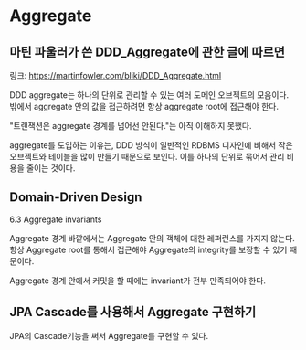 # Aggregate

## 마틴 파울러가 쓴 DDD_Aggregate에 관한 글에 따르면

링크: <https://martinfowler.com/bliki/DDD_Aggregate.html>

DDD aggregate는 하나의 단위로 관리할 수 있는 여러 도메인 오브젝트의
모음이다. 밖에서 aggregate 안의 값을 접근하려면 항상 aggregate root에
접근해야 한다.

"트랜잭션은 aggregate 경계를 넘어선 안된다."는 아직 이해하지 못했다.

aggregate를 도입하는 이유는, DDD 방식이 일반적인 RDBMS 디자인에 비해서
작은 오브젝트와 테이블을 많이 만들기 때문으로 보인다. 이를 하나의
단위로 묶어서 관리 비용을 줄이는 것이다.

## Domain-Driven Design

6.3 Aggregate invariants

Aggregate 경계 바깥에서는 Aggregate 안의 객체에 대한 레퍼런스를
가지지 않는다. 항상 Aggregate root를 통해서 접근해야 Aggregate의
integrity를 보장할 수 있기 때문이다.

Aggregate 경계 안에서 커밋을 할 때에는 invariant가 전부 만족되어야
한다.

## JPA Cascade를 사용해서 Aggregate 구현하기

JPA의 Cascade기능을 써서 Aggregate를 구현할 수 있다.
